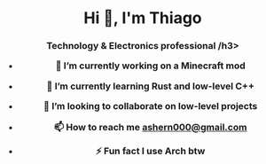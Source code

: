 
<h1 align="center">Hi 👋, I'm Thiago</h1>
<h3 align="center">Technology & Electronics professional
/h3>

- 🔭 I’m currently working on **a Minecraft mod**

- 🌱 I’m currently learning **Rust and low-level C++**

- 👯 I’m looking to collaborate on **low-level projects**

- 📫 How to reach me **ashern000@gmail.com**

- ⚡ Fun fact **I use Arch btw**

